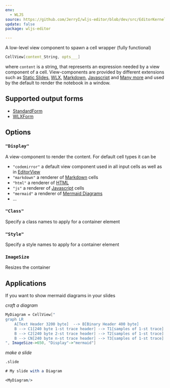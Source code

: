 ```yaml
---
env:
  - WLJS
source: https://github.com/JerryI/wljs-editor/blob/dev/src/EditorKernel.wl
update: false
package: wljs-editor

---
```

A low-level view component to spawn a cell wrapper (fully functional) 

```mathematica
CellView[content_String, opts___]
```

where `content` is a string, that represents an expression needed by a view component of a cell. View-components are provided by different extensions such as [Static Slides](frontend/Exporting/Static%20Slides.md), [WLX](frontend/Cell%20types/WLX.md), [Markdown](frontend/Cell%20types/Markdown.md), [Javascript](frontend/Cell%20types/Javascript.md) and [Many more](frontend/Cell%20types/Many%20more.md) and used by the default to render the notebook in a window.

## Supported output forms
- [StandardForm](frontend/Reference/Formatting/StandardForm.md)
- [WLXForm](frontend/Reference/Formatting/WLXForm.md)

## Options
### `"Display"`
A view-component to render the content. For default cell types it can be
- `"codemirror"` a default view component used in all input cells as well as in [EditorView](frontend/Reference/GUI/EditorView.md)
- `"markdown"` a renderer of [Markdown](frontend/Cell%20types/Markdown.md) cells
- `"html"` a renderer of [HTML](frontend/Cell%20types/HTML.md)
- `"js"` a renderer of [Javascript](frontend/Cell%20types/Javascript.md) cells
- `"mermaid"` a renderer of [Mermaid Diagrams](frontend/Cell%20types/Many%20more.md)
- ...

### `"Class"`
Specify a class names to apply for a container element

### `"Style"`
Specify a style names to apply for a container element

### `ImageSize`
Resizes the container


## Applications
If you want to show mermaid diagrams in your slides

*craft a diagram*
```mathematica
MyDiagram = CellView["
graph LR
    A[Text Header 3200 byte]  --> B[Binary Header 400 byte]
    B --> C1[240 byte 1-st trace header] --> T1[samples of 1-st trace]
    B --> C2[240 byte 2-st trace header] --> T2[samples of 1-st trace]
    B --> CN[240 byte n-st trace header] --> T3[samples of 1-st trace] 
", ImageSize->650, "Display"->"mermaid"] 
```

*make a slide*
```mathematica
.slide

# My slide with a Diagram

<MyDiagram/>
```





